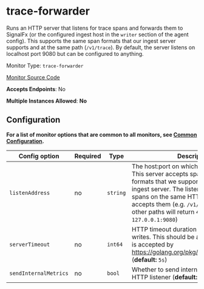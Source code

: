 <!--- GENERATED BY gomplate from scripts/docs/monitor-page.md.tmpl --->

# trace-forwarder

Runs an HTTP server that listens for trace spans
and forwards them to SignalFx (or the configured ingest host in the `writer`
section of the agent config).  This supports the same span formats that our
ingest server supports and at the same path (`/v1/trace`).  By default, the
server listens on localhost port 9080 but can be configured to anything.


Monitor Type: `trace-forwarder`

[Monitor Source Code](https://github.com/signalfx/signalfx-agent/tree/master/internal/monitors/traceforwarder)

**Accepts Endpoints**: No

**Multiple Instances Allowed**: **No**

## Configuration

**For a list of monitor options that are common to all monitors, see [Common
Configuration](../monitor-config.md#common-configuration).**


| Config option | Required | Type | Description |
| --- | --- | --- | --- |
| `listenAddress` | no | `string` | The host:port on which to listen for spans.  This server accepts spans in all of the formats that we support on our regular ingest server.  The listening server accepts spans on the same HTTP path that ingest accepts them (e.g. `/v1/trace`).  Requests to other paths will return 404s. (**default:** `127.0.0.1:9080`) |
| `serverTimeout` | no | `int64` | HTTP timeout duration for both read and writes. This should be a duration string that is accepted by https://golang.org/pkg/time/#ParseDuration (**default:** `5s`) |
| `sendInternalMetrics` | no | `bool` | Whether to send internal metrics about the HTTP listener (**default:** `false`) |




